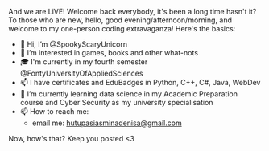 And we are LiVE!
Welcome back everybody, it's been a long time hasn't it? To those who are new, hello, good evening/afternoon/morning, and welcome to my one-person coding extravaganza!
Here's the basics:
- 👋 Hi, I’m @SpookyScaryUnicorn
- 👀 I’m interested in games, books and other what-nots
- 🎓 I'm currently in my fourth semester @FontyUniversityOfAppliedSciences
- 📫 I have certificates and EduBadges in Python, C++, C#, Java, WebDev 
- 🌱 I’m currently learning data science in my Academic Preparation course and Cyber Security as my university specialisation
- 📫 How to reach me:
  - email me: hutupasiasminadenisa@gmail.com

Now, how's that? 
Keep you posted <3
<!---
SpookyScaryUnicorn/SpookyScaryUnicorn is a ✨ special ✨ repository because its `README.md` (this file) appears on your GitHub profile.
You can click the Preview link to take a look at your changes.
--->
